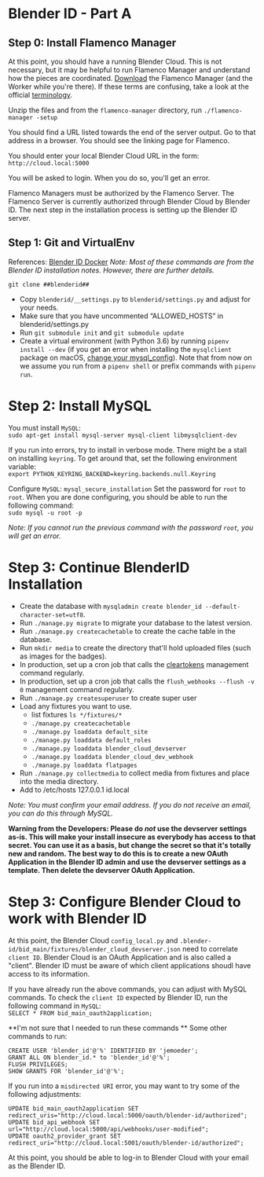 # Blender ID - Part A

## Step 0: Install Flamenco Manager

At this point, you should have a running Blender Cloud. This is not necessary, but it may be helpful to run Flamenco Manager and understand how the pieces are coordinated. [Download](https://www.flamenco.io/download/) the Flamenco Manager (and the Worker while you're there). If these terms are confusing, take a look at the official [terminology](https://www.flamenco.io/docs/user_manual/terminology/).    

Unzip the files and from the `flamenco-manager` directory, run `./flamenco-manager -setup`    

You should find a URL listed towards the end of the server output. Go to that address in a browser. You should see the linking page for Flamenco.

You should enter your local Blender Cloud URL in the form:     
`http://cloud.local:5000`

You will be asked to login. When you do so, you'll get an error. 

Flamenco Managers must be authorized by the Flamenco Server. The Flamenco Server is currently authorized through Blender Cloud by Blender ID. The next step in the installation process is setting up the Blender ID server.    

## Step 1: Git and VirtualEnv
References: [Blender ID Docker](https://developer.blender.org/diffusion/BID/browse/master/docker/)
*Note: Most of these commands are from the Blender ID installation notes. However, there are further details.*

`git clone ##blenderid##`

- Copy `blenderid/__settings.py` to `blenderid/settings.py` and adjust for your needs.
- Make sure that you have uncommented “ALLOWED_HOSTS” in blenderid/settings.py
- Run `git submodule init` and `git submodule update`
- Create a virtual environment (with Python 3.6) by running `pipenv install --dev`
  (if you get an error when installing the `mysqlclient` package on macOS,
  [change your mysql_config](https://github.com/PyMySQL/mysqlclient-python#note-about-bug-of-mysql-connectorc-on-macos)).
  Note that from now on we assume you run from a `pipenv shell` or prefix commands with
  `pipenv run`.


# Step 2: Install MySQL
You must install `MySQL`:    
`sudo apt-get install mysql-server mysql-client libmysqlclient-dev`

If you run into errors, try to install in verbose mode. 
There might be a stall on installing `keyring`. To get around that, set the following environment variable:    
`export PYTHON_KEYRING_BACKEND=keyring.backends.null.Keyring`

Configure `MySQL`:
`mysql_secure_installation`
Set the password for `root` to `root`.
When you are done configuring, you should be able to run the following command:    
`sudo mysql -u root -p`

*Note: If you cannot run the previous command with the password `root`, you will get an error.*

# Step 3: Continue BlenderID Installation

- Create the database with `mysqladmin create blender_id --default-character-set=utf8`.
- Run `./manage.py migrate` to migrate your database to the latest version.
- Run `./manage.py createcachetable` to create the cache table in the database.
- Run `mkdir media` to create the directory that'll hold uploaded files
  (such as images for the badges).
- In production, set up a cron job that calls the
  [cleartokens](https://django-oauth-toolkit.readthedocs.io/en/latest/management_commands.html#cleartokens)
  management command regularly.
- In production, set up a cron job that calls the `flush_webhooks --flush -v 0` management command
  regularly.
- Run `./manage.py createsuperuser` to create super user
- Load any fixtures you want to use.
   - list fixtures  `ls */fixtures/*`
   - `./manage.py createcachetable`
   - `./manage.py loaddata default_site`
   - `./manage.py loaddata default_roles`
   - `./manage.py loaddata blender_cloud_devserver`
   - `./manage.py loaddata blender_cloud_dev_webhook`
   - `./manage.py loaddata flatpages`
- Run `./manage.py collectmedia` to collect media from fixtures and place into the media directory.
- Add to /etc/hosts  127.0.0.1 id.local

*Note: You must confirm your email address. If you do not receive an email, you can do this through MySQL.*

**Warning from the Developers: Please do *not* use the devserver settings as-is. This will make your install insecure as everybody has access to that secret. You can use it as a basis, but change the secret so that it's totally new and random. The best way to do this is to create a new OAuth Application in the Blender ID admin and use the devserver settings as a template. Then delete the devserver OAuth Application.**    

# Step 3: Configure Blender Cloud to work with Blender ID

At this point, the Blender Cloud `config_local.py` and `.blender-id/bid_main/fixtures/blender_cloud_devserver.json` need to correlate `client ID`. 
Blender Cloud is an OAuth Application and is also called a "client". Blender ID must be aware of which client applications shoudl have access to its information.

If you have already run the above commands, you can adjust with MySQL commands.
To check the `client ID` expected by Blender ID, run the following command in `MySQL`:        
`SELECT * FROM bid_main_oauth2application;`

**I'm not sure that I needed to run these commands **
Some other commands to run:    
```
CREATE USER 'blender_id'@'%' IDENTIFIED BY 'jemoeder';
GRANT ALL ON blender_id.* to 'blender_id'@'%';
FLUSH PRIVILEGES;
SHOW GRANTS FOR 'blender_id'@'%';
```
If you run into a `misdirected URI` error, you may want to try some of the following adjustments:
```
UPDATE bid_main_oauth2application SET redirect_uris="http://cloud.local:5000/oauth/blender-id/authorized";
UPDATE bid_api_webhook SET url="http://cloud.local:5000/api/webhooks/user-modified";
UPDATE oauth2_provider_grant SET redirect_uri="http://cloud.local:5001/oauth/blender-id/authorized";
```

At this point, you should be able to log-in to Blender Cloud with your email as the Blender ID.


